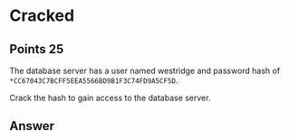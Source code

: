 # Cracked

## Points 25

The database server has a user named westridge and password hash of `*CC67043C7BCFF5EEA5566BD9B1F3C74FD9A5CF5D`.

Crack the hash to gain access to the database server.


## Answer


